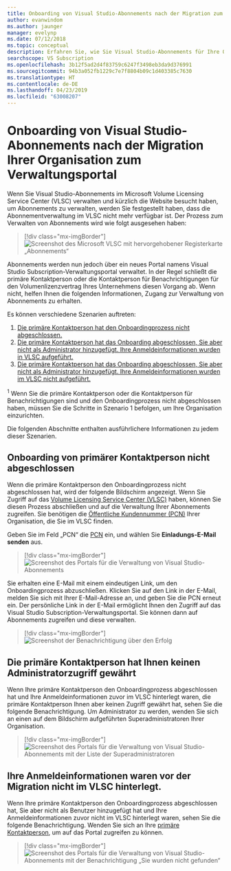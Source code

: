 ```yaml
---
title: Onboarding von Visual Studio-Abonnements nach der Migration zum Verwaltungsportal
author: evanwindom
ms.author: jaunger
manager: evelynp
ms.date: 07/12/2018
ms.topic: conceptual
description: Erfahren Sie, wie Sie Visual Studio-Abonnements für Ihre Organisation integrieren, nachdem die Migration zum Verwaltungsportal durchgeführt wurde.
searchscope: VS Subscription
ms.openlocfilehash: 3b12f5ad2d4f83759c6247f3498eb3da9d376991
ms.sourcegitcommit: 94b3a052fb1229c7e7f8804b09c1d403385c7630
ms.translationtype: HT
ms.contentlocale: de-DE
ms.lasthandoff: 04/23/2019
ms.locfileid: "63008207"
---
```

# <a name="onboard-to-the-visual-studio-subscriptions-administration-portal-after-your-organization-is-migrated"></a>Onboarding von Visual Studio-Abonnements nach der Migration Ihrer Organisation zum Verwaltungsportal

Wenn Sie Visual Studio-Abonnements im Microsoft Volume Licensing Service Center (VLSC) verwalten und kürzlich die Website besucht haben, um Abonnements zu verwalten, werden Sie festgestellt haben, dass die Abonnementverwaltung im VLSC nicht mehr verfügbar ist. Der Prozess zum Verwalten von Abonnements wird wie folgt ausgesehen haben:
> [!div class="mx-imgBorder"]
> ![Screenshot des Microsoft VLSC mit hervorgehobener Registerkarte „Abonnements“](_img/post-migration-onboarding/vlsc-subscriptions.png)

Abonnements werden nun jedoch über ein neues Portal namens Visual Studio Subscription-Verwaltungsportal verwaltet. In der Regel schließt die primäre Kontaktperson oder die Kontaktperson für Benachrichtigungen für den Volumenlizenzvertrag Ihres Unternehmens diesen Vorgang ab. Wenn nicht, helfen Ihnen die folgenden Informationen, Zugang zur Verwaltung von Abonnements zu erhalten.

Es können verschiedene Szenarien auftreten:

1. [Die primäre Kontaktperson hat den Onboardingprozess nicht abgeschlossen.](#onboarding-not-completed-by-primary-contact)
2. [Die primäre Kontaktperson hat das Onboarding abgeschlossen, Sie aber nicht als Administrator hinzugefügt. Ihre Anmeldeinformationen wurden in VLSC aufgeführt.](#primary-contact-did-not-provide-you-administrator-access)
3. [Die primäre Kontaktperson hat das Onboarding abgeschlossen, Sie aber nicht als Administrator hinzugefügt. Ihre Anmeldeinformationen wurden im VLSC nicht aufgeführt.](#your-credentials-were-not-listed-in-vlsc-prior-to-migration)

<sup>1</sup> Wenn Sie die primäre Kontaktperson oder die Kontaktperson für Benachrichtigungen sind und den Onboardingprozess nicht abgeschlossen haben, müssen Sie die Schritte in Szenario 1 befolgen, um Ihre Organisation einzurichten.

Die folgenden Abschnitte enthalten ausführlichere Informationen zu jedem dieser Szenarien.

## <a name="onboarding-not-completed-by-primary-contact"></a>Onboarding von primärer Kontaktperson nicht abgeschlossen

Wenn die primäre Kontaktperson den Onboardingprozess nicht abgeschlossen hat, wird der folgende Bildschirm angezeigt. Wenn Sie Zugriff auf das [Volume Licensing Service Center (VLSC)](https://www.microsoft.com/Licensing/servicecenter/default.aspx) haben, können Sie diesen Prozess abschließen und auf die Verwaltung Ihrer Abonnements zugreifen. Sie benötigen die [Öffentliche Kundennummer (PCN)](find-pcn.md) Ihrer Organisation, die Sie im VLSC finden.

Geben Sie im Feld „PCN“ die [PCN](find-pcn.md) ein, und wählen Sie **Einladungs-E-Mail senden** aus.
> [!div class="mx-imgBorder"]
> ![Screenshot des Portals für die Verwaltung von Visual Studio-Abonnements](_img/post-migration-onboarding/send-invitation.png)

Sie erhalten eine E-Mail mit einem eindeutigen Link, um den Onboardingprozess abzuschließen. Klicken Sie auf den Link in der E-Mail, melden Sie sich mit Ihrer E-Mail-Adresse an, und geben Sie die PCN erneut ein. Der persönliche Link in der E-Mail ermöglicht Ihnen den Zugriff auf das Visual Studio Subscription-Verwaltungsportal. Sie können dann auf Abonnements zugreifen und diese verwalten.
> [!div class="mx-imgBorder"]
> ![Screenshot der Benachrichtigung über den Erfolg](_img/post-migration-onboarding/email-success.png)

## <a name="primary-contact-did-not-provide-you-administrator-access"></a>Die primäre Kontaktperson hat Ihnen keinen Administratorzugriff gewährt

Wenn Ihre primäre Kontaktperson den Onboardingprozess abgeschlossen hat und Ihre Anmeldeinformationen zuvor im VLSC hinterlegt waren, die primäre Kontaktperson Ihnen aber keinen Zugriff gewährt hat, sehen Sie die folgende Benachrichtigung. Um Administrator zu werden, wenden Sie sich an einen auf dem Bildschirm aufgeführten Superadministratoren Ihrer Organisation.
> [!div class="mx-imgBorder"]
> ![Screenshot des Portals für die Verwaltung von Visual Studio-Abonnements mit der Liste der Superadministratoren](_img/post-migration-onboarding/admin-list.png)

## <a name="your-credentials-were-not-listed-in-vlsc-prior-to-migration"></a>Ihre Anmeldeinformationen waren vor der Migration nicht im VLSC hinterlegt.

Wenn Ihre primäre Kontaktperson den Onboardingprozess abgeschlossen hat, Sie aber nicht als Benutzer hinzugefügt hat und Ihre Anmeldeinformationen zuvor nicht im VLSC hinterlegt waren, sehen Sie die folgende Benachrichtigung. Wenden Sie sich an Ihre [primäre Kontaktperson](find-primary-contact.md), um auf das Portal zugreifen zu können.
> [!div class="mx-imgBorder"]
> ![Screenshot des Portals für die Verwaltung von Visual Studio-Abonnements mit der Benachrichtigung „Sie wurden nicht gefunden“](_img/post-migration-onboarding/cant-find-you.png)
